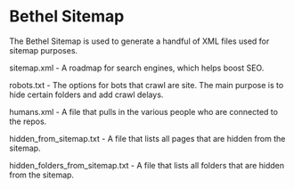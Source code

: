 Bethel Sitemap
============
The Bethel Sitemap is used to generate a handful of XML files used for sitemap purposes.


sitemap.xml - A roadmap for search engines, which helps boost SEO. 

robots.txt - The options for bots that crawl are site. The main purpose is to hide certain folders and add crawl delays.

humans.xml - A file that pulls in the various people who are connected to the repos.

hidden_from_sitemap.txt - A file that lists all pages that are hidden from the sitemap.

hidden_folders_from_sitemap.txt - A file that lists all folders that are hidden from the sitemap.
